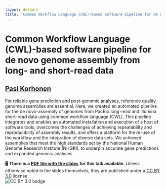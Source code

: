 ```yaml
---
layout: default
title: 'Common Workflow Language (CWL)-based software pipeline for de novo genome assembly from long- and short-read data'
---
```


# Common Workflow Language (CWL)-based software pipeline for de novo genome assembly from long- and short-read data

## [Pasi Korhonen](../../speaker/8FU7AH/)

For reliable gene prediction and post-genomic analyses, reference quality genome assemblies are essential. Here, we created an automated pipeline for the de novo-assembly of genomes from PacBio long-read and Illumina short-read data using common workflow language (CWL). This pipeline integrates and enables an automated installation and execution of a host of software tools, overcomes the challenges of achieving repeatability and reproducibility of assembly results, and offers a platform for the re-use of the workflow and the integration of diverse data sets. We achieved assemblies that meet the high standards set by the National Human Genome Research Institute (NHGRI), to underpin accurate gene predictions and expanded genomic analyses.

🖥 **There is a [PDF file with the slides](slides.pdf) for this talk available.** Unless otherwise noted in the slides themselves, they are published under a [CC BY 3.0](https://creativecommons.org/licenses/by/3.0/legalcode) license.  
![CC BY 3.0 badge](https://licensebuttons.net/l/by/3.0/80x15.png)